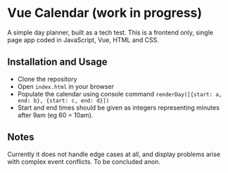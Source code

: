# Vue Calendar (work in progress)
A simple day planner, built as a tech test. This is a frontend only, single page app coded in JavaScript, Vue, HTML and CSS.

## Installation and Usage
* Clone the repository
* Open `index.html` in your browser
* Populate the calendar using console command `renderDay([{start: a, end: b}, {start: c, end: d}])`
* Start and end times should be given as integers representing minutes after 9am (eg 60 = 10am).

## Notes
Currently it does not handle edge cases at all, and display problems arise with complex event conflicts. To be concluded anon.
